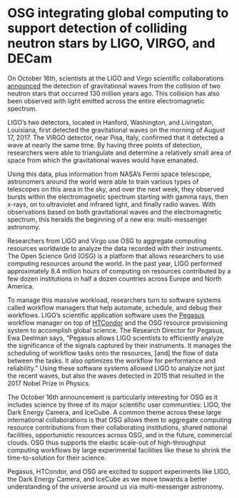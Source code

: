 OSG integrating global computing to support detection of colliding neutron stars by LIGO, VIRGO, and DECam
==========================================================================================================

On October 16th, scientists at the LIGO and Virgo scientific collaborations
[announced](http://www.ligo.org/detections/GW170817/press-release/pr-english.pdf) the detection of gravitational waves
from the collision of two neutron stars that occurred 130 million years ago. This collision has also been observed with
light emitted across the entire electromagnetic spectrum.

LIGO’s two detectors, located in Hanford, Washington, and Livingston, Louisiana, first detected the gravitational
waves on the morning of August 17, 2017. The VIRGO detector, near Pisa, Italy, confirmed that it detected a wave at
nearly the same time. By having three points of detection, researchers were able to triangulate and determine a
relatively small area of space from which the gravitational waves would have emanated.

Using this data, plus information from NASA’s Fermi space telescope, astronomers around the world were able to train
various types of telescopes on this area in the sky, and over the next week, they observed bursts within the
electromagnetic spectrum starting with gamma rays, then x-rays, on to ultraviolet and infrared light, and finally radio
waves. With observations based on both gravitational waves and the electromagnetic spectrum, this heralds the beginning
of a new era: multi-messenger astronomy.

Researchers from LIGO and Virgo use OSG to aggregate computing resources worldwide to analyze the data recorded with
their instruments. The Open Science Grid (OSG) is a platform that allows researchers to use computing resources around
the world. In the past year, LIGO performed approximately 8.4 million hours of computing on resources contributed by a
few dozen institutions in half a dozen countries across Europe and North America.

To manage this massive workload, researchers turn to software systems called workflow managers that help automate,
schedule, and debug their workflows. LIGO’s scientific application software uses the [Pegasus](https://pegasus.isi.edu/)
workflow manager on top of [HTCondor](https://research.cs.wisc.edu/htcondor/) and the OSG resource provisioning system
to accomplish global science. The Research Director for Pegasus, Ewa Deelman says, “Pegasus allows LIGO scientists to
efficiently analyze the significance of the signals captured by their instruments. It manages the scheduling of
workflow tasks onto the resources, [and] the flow of data between the tasks. It also optimizes the workflow for
performance and reliability.” Using these software systems allowed LIGO to analyze not just the recent waves, but also
the waves detected in 2015 that resulted in the 2017 Nobel Prize in Physics.

The October 16th announcement is particularly interesting for OSG as it includes science by three of its major
scientific user communities: LIGO, the Dark Energy Camera, and IceCube. A common theme across these large international
collaborations is that OSG allows them to aggregate computing resource contributions from their collaborating
institutions, shared national facilities, opportunistic resources across OSG, and in the future, commercial clouds.
OSG thus supports the elastic scale-out of high-throughput computing workflows by large experimental facilities like
these to shrink the time-to-solution for their science.

Pegasus, HTCondor, and OSG are excited to support experiments like LIGO, the Dark Energy Camera, and IceCube as we move
towards a better understanding of the universe around us via multi-messenger astronomy.
